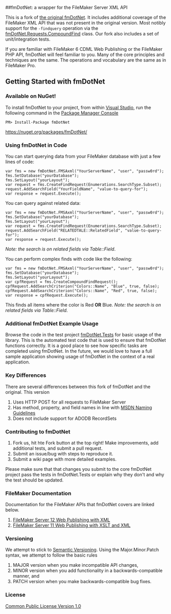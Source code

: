 ##fmDotNet: a wrapper for the FileMaker Server XML API

This is a fork of [the original fmDotNet](http://fmdotnet.sourceforge.net/). It includes additional coverage of the FileMaker XML API that was not present in the original version. Most notibly support for the `-findquery` operation via the [fmDotNet.Requests.CompoundFind](https://github.com/WizardSoftware/fmDotNet/blob/master/src/fmDotNet/Requests/CompoundFind.cs) class. Our fork also includes a set of unit/integration tests.

If you are familiar with FileMaker 6 CDML Web Publishing or the FileMaker PHP API, fmDotNet will feel familiar to you. Many of the core principles and techniques are the same. The operations and vocabulary are the same as in FileMaker Pro.

## Getting Started with fmDotNet

### Available on NuGet!

To install fmDotNet to your project, from within [Visual Studio](http://www.microsoft.com/visualstudio/eng/products/visual-studio-express-products), run the following command in the [Package Manager Console](http://docs.nuget.org/docs/start-here/using-the-package-manager-console)

    PM> Install-Package fmDotNet
	
https://nuget.org/packages/fmDotNet/

### Using fmDotNet in Code

You can start querying data from your FileMaker database with just a few lines of code:

    var fms = new fmDotNet.FMSAxml("YourServerName", "user", "passw0rd");
    fms.SetDatabase("yourDatabase");
    fms.SetLayout("yourLayout");
    var request = fms.CreateFindRequest(Enumerations.SearchType.Subset);
    request.AddSearchField("YourFieldName", "value-to-query-for");
    var response = request.Execute();

You can query against related data:

    var fms = new fmDotNet.FMSAxml("YourServerName", "user", "passw0rd");
    fms.SetDatabase("yourDatabase");
    fms.SetLayout("yourLayout");
    var request = fms.CreateFindRequest(Enumerations.SearchType.Subset);
    request.AddSearchField("RELATEDTALE::RelatedField", "value-to-query-for");
    var response = request.Execute();
	
*Note: the search is on related fields via Table::Field*.	

You can perform complex finds with code like the following:

    var fms = new fmDotNet.FMSAxml("YourServerName", "user", "passw0rd");
    fms.SetDatabase("yourDatabase");
    fms.SetLayout("yourLayout");
    var cpfRequest = fms.CreateCompoundFindRequest();
    cpfRequest.AddSearchCriterion("Colors::Name", "Blue", true, false);
    cpfRequest.AddSearchCriterion("Colors::Name", "Red", true, false);
    var response = cpfRequest.Execute();

This finds all items where the color is Red **OR** Blue. *Note: the search is on related fields via Table::Field*.

### Additional fmDotNet Example Usage

Browse the code in the test project [fmDotNet.Tests](https://github.com/WizardSoftware/fmDotNet/tree/master/src/fmDotNet.Tests) for basic usage of the library. This is the automated test code that is used to ensure that fmDotNet functions correctly. It is a good place to see how specific tasks are completed using fmDotNet. In the future, we would love to have a full sample application showing usage of fmDotNet in the context of a real application.

### Key Differences 

There are several differences between this fork of fmDotNet and the original. This version

 1. Uses HTTP POST for all requests to FileMaker Server
 2. Has method, property, and field names in line with [MSDN Naming Guidelines](http://msdn.microsoft.com/en-us/library/vstudio/ms229002(v=vs.110).aspx)
 3. Does not include support for ADODB RecordSets

### Contributing to fmDotNet

 1. Fork us, hit hte Fork button at the top right! Make improvements, add additional tests, and submit a pull request. 
 2. Submit an issue/bug with steps to reproduce it.
 3. Submit a wiki page with more detailed examples.
 
Please make sure that that changes you submit to the core fmDotNet project pass the tests in fmDotNet.Tests or explain why they don't and why the test should be updated.

### FileMaker Documentation

Documentation for the FileMaker APIs that fmDotNet covers are linked below.

 1. [FileMaker Server 12 Web Publishing with XML](http://www.filemaker.com/support/product/docs/12/fms/fms12_cwp_xml_en.pdf)
 2. [FileMaker Server 11 Web Publishing with XSLT and XML](http://www.filemaker.com/support/product/docs/fms/fms11_cwp_xslt_en.pdf)

### Versioning

We attempt to stick to [Semantic Versioning](http://semver.org/). Using the Major.Minor.Patch syntax, we attempt to follow the basic rules

 1. MAJOR version when you make incompatible API changes,
 2. MINOR version when you add functionality in a backwards-compatible manner, and
 3. PATCH version when you make backwards-compatible bug fixes.

### License

[Common Public License Version 1.0](http://opensource.org/licenses/cpl1.0.txt)